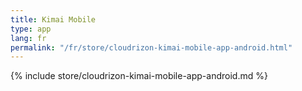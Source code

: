 ```yaml
---
title: Kimai Mobile
type: app 
lang: fr
permalink: "/fr/store/cloudrizon-kimai-mobile-app-android.html"
---
```


{% include store/cloudrizon-kimai-mobile-app-android.md %}

